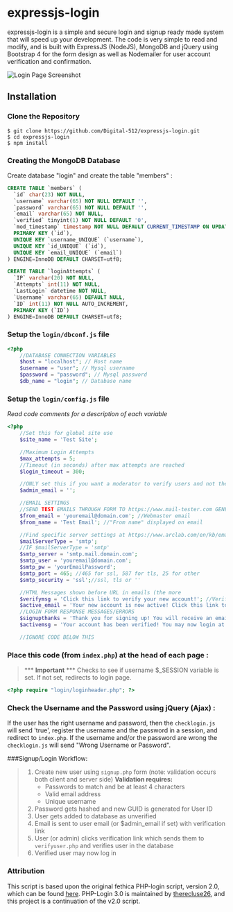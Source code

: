 # expressjs-login
expressjs-login is a simple and secure login and signup ready made system that will speed up your development. The code is very simple to read and modify, and is built with ExpressJS (NodeJS), MongoDB and jQuery using Bootstrap 4 for the form design as well as Nodemailer for user account verification and confirmation.

<img src="https://raw.githubusercontent.com/fethica/PHP-Login/master/login/images/screenshot.png" alt="Login Page Screenshot" />

## Installation
### Clone the Repository
    $ git clone https://github.com/Digital-512/expressjs-login.git
    $ cd expressjs-login
    $ npm install

### Creating the MongoDB Database

Create database "login" and create the table "members" :

```sql
CREATE TABLE `members` (
  `id` char(23) NOT NULL,
  `username` varchar(65) NOT NULL DEFAULT '',
  `password` varchar(65) NOT NULL DEFAULT '',
  `email` varchar(65) NOT NULL,
  `verified` tinyint(1) NOT NULL DEFAULT '0',
  `mod_timestamp` timestamp NOT NULL DEFAULT CURRENT_TIMESTAMP ON UPDATE CURRENT_TIMESTAMP,
  PRIMARY KEY (`id`),
  UNIQUE KEY `username_UNIQUE` (`username`),
  UNIQUE KEY `id_UNIQUE` (`id`),
  UNIQUE KEY `email_UNIQUE` (`email`)
) ENGINE=InnoDB DEFAULT CHARSET=utf8;

CREATE TABLE `loginAttempts` (
  `IP` varchar(20) NOT NULL,
  `Attempts` int(11) NOT NULL,
  `LastLogin` datetime NOT NULL,
  `Username` varchar(65) DEFAULT NULL,
  `ID` int(11) NOT NULL AUTO_INCREMENT,
  PRIMARY KEY (`ID`)
) ENGINE=InnoDB DEFAULT CHARSET=utf8;
```
### Setup the `login/dbconf.js` file
```php
<?php
    //DATABASE CONNECTION VARIABLES
    $host = "localhost"; // Host name
    $username = "user"; // Mysql username
    $password = "password"; // Mysql password
    $db_name = "login"; // Database name

```

### Setup the `login/config.js` file
<i>Read code comments for a description of each variable</i>

```php
<?php
    //Set this for global site use
    $site_name = 'Test Site';

    //Maximum Login Attempts
    $max_attempts = 5;
    //Timeout (in seconds) after max attempts are reached
    $login_timeout = 300;

    //ONLY set this if you want a moderator to verify users and not the users themselves, otherwise leave blank or comment out
    $admin_email = '';

    //EMAIL SETTINGS
    //SEND TEST EMAILS THROUGH FORM TO https://www.mail-tester.com GENERATED ADDRESS FOR SPAM SCORE
    $from_email = 'youremail@domain.com'; //Webmaster email
    $from_name = 'Test Email'; //"From name" displayed on email

    //Find specific server settings at https://www.arclab.com/en/kb/email/list-of-smtp-and-pop3-servers-mailserver-list.html
    $mailServerType = 'smtp';
    //IF $mailServerType = 'smtp'
    $smtp_server = 'smtp.mail.domain.com';
    $smtp_user = 'youremail@domain.com';
    $smtp_pw = 'yourEmailPassword';
    $smtp_port = 465; //465 for ssl, 587 for tls, 25 for other
    $smtp_security = 'ssl';//ssl, tls or ''

    //HTML Messages shown before URL in emails (the more
    $verifymsg = 'Click this link to verify your new account!'; //Verify email message
    $active_email = 'Your new account is now active! Click this link to log in!';//Active email message
    //LOGIN FORM RESPONSE MESSAGES/ERRORS
    $signupthanks = 'Thank you for signing up! You will receive an email shortly confirming the verification of your account.';
    $activemsg = 'Your account has been verified! You may now login at <br><a href="'.$signin_url.'">'.$signin_url.'</a>';

    //IGNORE CODE BELOW THIS
```
### Place this code (from `index.php`) at the head of each page :
> *** **Important** *** Checks to see if username $_SESSION variable is set. If not set, redirects to login page.

```php
<?php require "login/loginheader.php"; ?>
```

### Check the Username and the Password using jQuery (Ajax) :

If the user has the right username and password, then the `checklogin.js` will send 'true', register the username and the password in a session, and redirect to `index.php`.
If the username and/or the password are wrong the `checklogin.js` will send "Wrong Username or Password".


###Signup/Login Workflow:
> 1) Create new user using `signup.php` form
> (note: validation occurs both client and server side)
>    <b>Validation requires: </b>
>    - Passwords to match and be at least 4 characters
>    - Valid email address
>    - Unique username
> 2) Password gets hashed and new GUID is generated for User ID
> 3) User gets added to database as unverified
> 4) Email is sent to user email (or $admin_email if set) with verification link
> 5) User (or admin) clicks verification link which sends them to `verifyuser.php` and verifies user in the database
> 6) Verified user may now log in

### Attribution
This script is based upon the original fethica PHP-login script, version 2.0, which can be found [here](https://github.com/therecluse26/PHP-Login/tree/v2.0). PHP-Login 3.0 is maintained by [therecluse26](https://github.com/therecluse26), and this project is a continuation of the v2.0 script.

